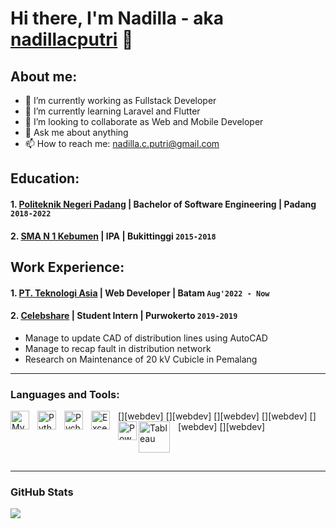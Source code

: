 # Hi there, I'm Nadilla - aka [nadillacputri](https://www.youtube.com/channel/UCD1cmHm50D4WFcaXjgDLT3A) 👋
## About me:
- 🔭 I’m currently working as Fullstack Developer
- 🌱 I’m currently learning Laravel and Flutter
- 👯 I’m looking to collaborate as Web and Mobile Developer
- 💬 Ask me about anything
- 📫 How to reach me: nadilla.c.putri@gmail.com

## Education:

#### 1. [Politeknik Negeri Padang](https://www.pnp.ac.id/) | Bachelor of Software Engineering | Padang `2018-2022`
#### 2. [SMA N 1 Kebumen](https://www.sman4bukittinggi.sch.id/) | IPA | Bukittinggi `2015-2018`

## Work Experience:
#### 1. [PT. Teknologi Asia](https://www.udacoding.com/) | Web Developer | Batam `Aug'2022 - Now`
   
#### 2. [Celebshare](https://portal.pln.co.id) | Student Intern | Purwokerto `2019-2019`
   - Manage to update CAD of distribution lines using AutoCAD
   - Manage to recap fault in distribution network
   - Research on Maintenance of 20 kV Cubicle in Pemalang
---

### Languages and Tools:

[<img align="left" alt="MySQL" width="30px" src="https://cdn.jsdelivr.net/gh/devicons/devicon/icons/mysql/mysql-original.svg" style="padding-right:10px;" />][webdev]
[<img align="left" alt="Python" width="30px" src="https://upload.wikimedia.org/wikipedia/commons/thumb/c/c3/Python-logo-notext.svg/110px-Python-logo-notext.svg.png?20100317150552" style="padding-right:10px;" />][webdev]
[<img align="left" alt="Pycharm" width="30px" src="https://upload.wikimedia.org/wikipedia/commons/thumb/1/1d/PyCharm_Icon.svg/220px-PyCharm_Icon.svg.png" style="padding-right:10px;" />][webdev]
[<img align="left" alt="Excel" width="30px" src="https://is2-ssl.mzstatic.com/image/thumb/Purple126/v4/a8/fd/5a/a8fd5a84-c6f1-355f-3b9f-6e86598efaa3/XCEL.png/1200x630bb.png" style="padding-right:10px;" />][webdev]
[<img align="left" alt="Power BI" width="30px" src="https://powerbi.microsoft.com/pictures/application-logos/svg/powerbi.svg" style="padding-right:0px;" />][webdev]
[<img align="left" alt="Tableau" width="50px" src="https://logos-world.net/wp-content/uploads/2021/10/Tableau-Symbol.png" style="padding-right:10px;" />][webdev]

<br />
<br />

---

### GitHub Stats

![](https://github-readme-streak-stats.herokuapp.com/?user=nadillachantika&theme=algolia&hide_border=false)<br/>

